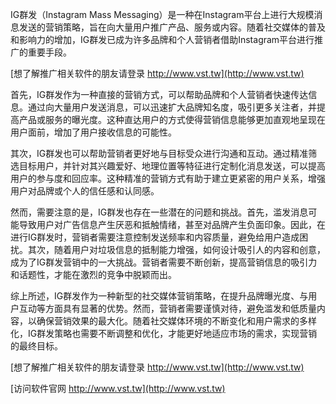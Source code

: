 IG群发（Instagram Mass Messaging）是一种在Instagram平台上进行大规模消息发送的营销策略，旨在向大量用户推广产品、服务或内容。随着社交媒体的普及和影响力的增加，IG群发已成为许多品牌和个人营销者借助Instagram平台进行推广的重要手段。

[想了解推广相关软件的朋友请登录 http://www.vst.tw](http://www.vst.tw)

首先，IG群发作为一种直接的营销方式，可以帮助品牌和个人营销者快速传达信息。通过向大量用户发送消息，可以迅速扩大品牌知名度，吸引更多关注者，并提高产品或服务的曝光度。这种直达用户的方式使得营销信息能够更加直观地呈现在用户面前，增加了用户接收信息的可能性。

其次，IG群发也可以帮助营销者更好地与目标受众进行沟通和互动。通过精准筛选目标用户，并针对其兴趣爱好、地理位置等特征进行定制化消息发送，可以提高用户的参与度和回应率。这种精准的营销方式有助于建立更紧密的用户关系，增强用户对品牌或个人的信任感和认同感。

然而，需要注意的是，IG群发也存在一些潜在的问题和挑战。首先，滥发消息可能导致用户对广告信息产生厌恶和抵触情绪，甚至对品牌产生负面印象。因此，在进行IG群发时，营销者需要注意控制发送频率和内容质量，避免给用户造成困扰。其次，随着用户对垃圾信息的抵制能力增强，如何设计吸引人的内容和创意，成为了IG群发营销中的一大挑战。营销者需要不断创新，提高营销信息的吸引力和话题性，才能在激烈的竞争中脱颖而出。

综上所述，IG群发作为一种新型的社交媒体营销策略，在提升品牌曝光度、与用户互动等方面具有显著的优势。然而，营销者需要谨慎对待，避免滥发和低质量内容，以确保营销效果的最大化。随着社交媒体环境的不断变化和用户需求的多样化，IG群发策略也需要不断调整和优化，才能更好地适应市场的需求，实现营销的最终目标。

[想了解推广相关软件的朋友请登录 http://www.vst.tw](http://www.vst.tw)


[访问软件官网 http://www.vst.tw](http://www.vst.tw)
